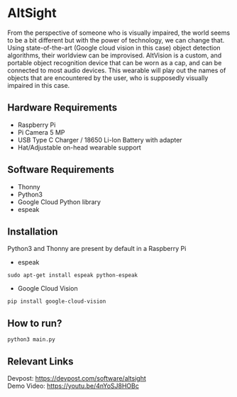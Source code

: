 # AltSight

From the perspective of someone who is visually impaired, the world seems to be a bit different but with the power of technology, we can change that. Using state-of-the-art (Google cloud vision in this case) object detection algorithms, their worldview can be improvised. AltVision is a custom, and portable object recognition device that can be worn as a cap, and can be connected to most audio devices. This wearable will play out the names of objects that are encountered by the user, who is supposedly visually impaired in this case.

## Hardware Requirements

+ Raspberry Pi
+ Pi Camera 5 MP
+ USB Type C Charger / 18650 Li-Ion Battery with adapter
+ Hat/Adjustable on-head wearable support

## Software Requirements

+ Thonny
+ Python3
+ Google Cloud Python library
+ espeak

## Installation

Python3 and Thonny are present by default in a Raspberry Pi
+ espeak
```
sudo apt-get install espeak python-espeak
```
+ Google Cloud Vision
```
pip install google-cloud-vision
```

## How to run?
```
python3 main.py
```

## Relevant Links

Devpost: https://devpost.com/software/altsight
<br>Demo Video: https://youtu.be/4nYoSJ8HOBc
